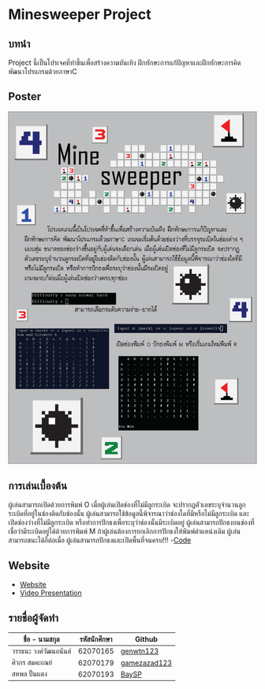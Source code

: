 # Minesweeper Project
## บทนำ
Project นี้เป็นโปรเจคที่ทำขึ้นเพื่อสร้างความบันเทิง ฝึกทักษะการแก้ปัญหาและฝึกทักษะการคิด พัฒนาโปรแกรมด้วยภาษาC
## Poster
![](img/PosterMS.png)
## การเล่นเบื้องต้น
ผู้เล่นสามารถเปิดด้วยการพิมพ์ O เมื่อผู้เล่นเปิดช่องที่ไม่มีลูกระเบิด จะปรากฏตัวเลขระบุจำนวนลูกระเบิดที่อยู่ในช่องติดกับช่องนั้น ผู้เล่นสามารถใช้ข้อมูลนี้พิจารณาว่าช่องใดที่มีหรือไม่มีลูกระเบิด และเปิดช่องว่างที่ไม่มีลูกระเบิด หรือทำการปักธงเพื่อระบุว่าช่องนั้นมีระเบิดอยู่ ผู้เล่นสามารถปักธงบนช่องที่เชื่อว่ามีระเบิดอยู่ได้ด้วยการพิมพ์ M ถ้าผู้เล่นต้องการยกเลิกการปักธงให้พิมพ์ตำแหน่งเดิม ผู้เล่นสามารถชนะได้ก็ต่อเมื่อ ผู้เล่นสามารถปักธงและเปิดพื้นที่จนครบ!!!
-[Code](Minesweeper.c)
## Website 
- [Website](https://gamezazad123.github.io/Minesweeper/)
- [Video Presentation](https://youtu.be/fmcnZ8i3hGk)
## รายชื่อผู้จัดทำ
| ชื่อ - นามสกุล | รหัสนักศึกษา | Github |
| --- | --- | --- |
| วรรธนะ วงศ์วัฒนอนันต์ | 62070165 | [genwtn123](https://github.com/genwtn123) |
| ศิวกร สมคะเณย์ | 62070179 | [gamezazad123](https://github.com/gamezazad123) |
| สหพล ปั้นแตง | 62070193 | [BaySP](https://github.com/BaySP) |
